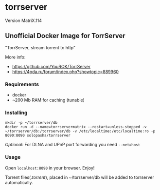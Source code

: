 # torrserver

Version MatriX.114

## Unofficial Docker Image for TorrServer

"TorrServer, stream torrent to http"

More info:

- <https://github.com/YouROK/TorrServer>
- <https://4pda.ru/forum/index.php?showtopic=889960>

### Requirements

- docker
- ~200 Mb RAM for caching (tunable)

### Installing

```shell
mkdir -p ~/torrserver/db
docker run -d --name=torrservermatrix --restart=unless-stopped -v ~/torrserver/db:/torrserver/db -v /etc/localtime:/etc/localtime:ro -p 8090:8090 solopasha/torrserver
```

*Optional:*
For DLNA and UPnP port forwarding you need ``` --net=host ```

### Usage

Open ```localhost:8090``` in your browser. Enjoy!

Torrent files(*.torrent*), placed in ~/torrserver/db will be added to torrserver automatically.
